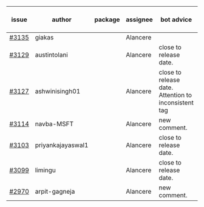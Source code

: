 | issue | author | package | assignee | bot advice | created date of issue | target release date | date from target |
| ------ | ------ | ------ | ------ | ------ | ------ | ------ | :-----: |
| [#3135](https://github.com/Azure/sdk-release-request/issues/3135) | giakas |  | Alancere |  | 09-01 | 09-06 |  |
| [#3129](https://github.com/Azure/sdk-release-request/issues/3129) | austintolani |  | Alancere | close to release date.  | 08-30 | 09-01 | -1 |
| [#3127](https://github.com/Azure/sdk-release-request/issues/3127) | ashwinisingh01 |  | Alancere | close to release date.  Attention to inconsistent tag | 08-29 | 09-02 | 0 |
| [#3114](https://github.com/Azure/sdk-release-request/issues/3114) | navba-MSFT |  | Alancere | new comment. | 08-24 | 09-07 |  |
| [#3103](https://github.com/Azure/sdk-release-request/issues/3103) | priyankajayaswal1 |  | Alancere | close to release date.  | 08-22 | 09-05 | 2 |
| [#3099](https://github.com/Azure/sdk-release-request/issues/3099) | limingu |  | Alancere | close to release date.  | 08-18 | 08-31 | -2 |
| [#2970](https://github.com/Azure/sdk-release-request/issues/2970) | arpit-gagneja |  | Alancere | new comment. | 07-04 | 09-30 |  |
